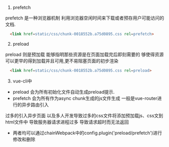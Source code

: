 1. prefetch

prefetch 是一种浏览器机制 利用浏览器空闲时间来下载或者预存用户可能访问的文档.
```html
  <link href=static/css/chunk-0018552b.a75d0895.css rel=prefetch>
```
2. preload

preload 则是预加载
能够指明那些资源是在页面加载完后即刻需要的 够使得资源可以更早的得到加载并且可用,更不易阻塞页面的初步渲染
```html
  <link href=static/css/chunk-0018552b.a75d0895.css rel=preload>
```

3. vue-cli中
- preload 会为所有初始化文件自动生成preload提示.
- prefetch 会为所有作为async chunk生成的js文件生成 一般是vue-router进行的异步路由引入

过多的引入异步页面 以及多人开发导致过多的css文件将添加预加载js、css文到html文件中
导致服务器请求进程过多 导致请求超时而无法返回

- 两者均可以通过chainWebpack中的config.plugin('preload/prefetch')进行修改和删除